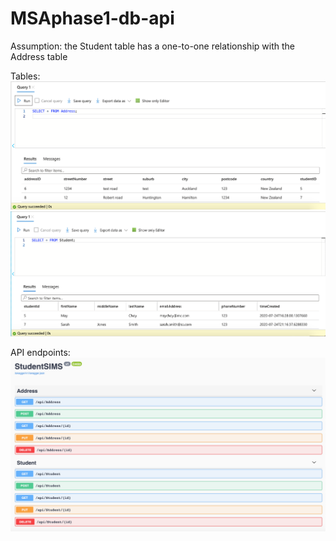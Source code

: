 # MSAphase1-db-api

Assumption: the Student table has a one-to-one relationship with the Address table

Tables:
![](/Screenshots/Address-table.png)
![](/Screenshots/Student-table.png)

API endpoints:
![](/Screenshots/API-endpoints.png)
